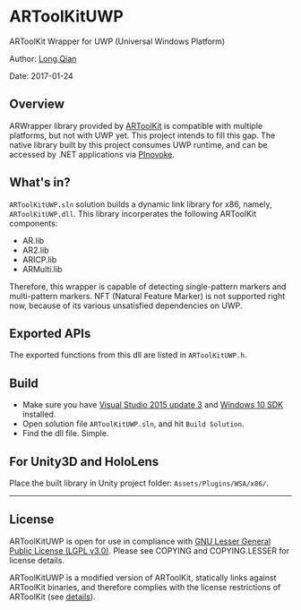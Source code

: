 ARToolKitUWP
===
ARToolKit Wrapper for UWP (Universal Windows Platform)

Author: [Long Qian](http://longqian.me/aboutme)

Date: 2017-01-24

## Overview
ARWrapper library provided by [ARToolKit](https://github.com/artoolkit/artoolkit5) is compatible with multiple platforms, but not with UWP yet. This project intends to fill this gap. The native library built by this project consumes UWP runtime, and can be accessed by .NET applications via [PInovoke](http://www.pinvoke.net/).

## What's in?
```ARToolKitUWP.sln``` solution builds a dynamic link library for x86, namely, ```ARToolKitUWP.dll```. This library incorperates the following ARToolKit components:  
- AR.lib
- AR2.lib
- ARICP.lib
- ARMulti.lib

Therefore, this wrapper is capable of detecting single-pattern markers and multi-pattern markers. NFT (Natural Feature Marker) is not supported right now, because of its various unsatisfied dependencies on UWP.

## Exported APIs
The exported functions from this dll are listed in ```ARToolKitUWP.h```.

## Build
- Make sure you have [Visual Studio 2015 update 3](https://www.visualstudio.com/en-us/news/releasenotes/vs2015-update3-vs) and [Windows 10 SDK](https://developer.microsoft.com/en-us/windows/downloads/windows-10-sdk) installed.
- Open solution file ```ARToolKitUWP.sln```, and hit ```Build Solution```.
- Find the dll file. Simple.

## For Unity3D and HoloLens
Place the built library in Unity project folder: ```Assets/Plugins/WSA/x86/```.


---

## License
ARToolKitUWP is open for use in compliance with [GNU Lesser General Public License (LGPL v3.0)](https://www.gnu.org/licenses/lgpl-3.0.en.html). Please see COPYING and COPYING.LESSER for license details.

ARToolKitUWP is a modified version of ARToolKit, statically links against ARToolKit binaries, and therefore complies with the license restrictions of ARToolKit (see [details](https://github.com/artoolkit/artoolkit5)).



